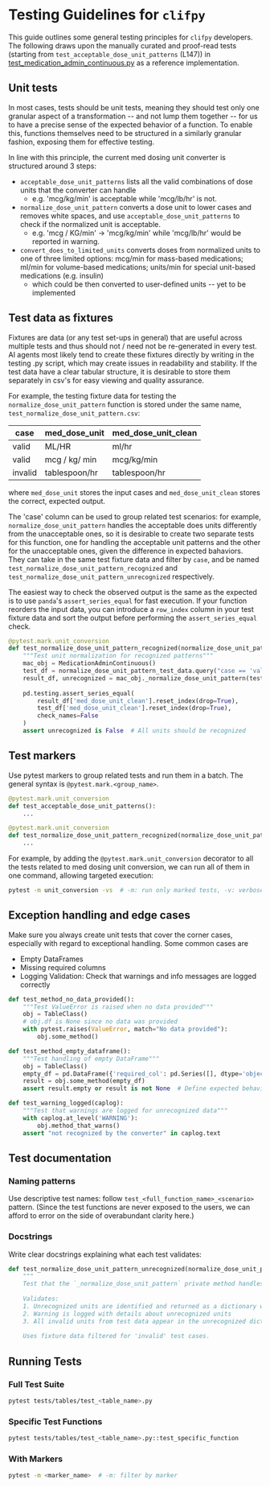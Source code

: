 # Testing Guidelines for `clifpy`

This guide outlines some general testing principles for `clifpy` developers. The following draws upon the manually curated and proof-read tests (starting from `test_acceptable_dose_unit_patterns` (L147)) in [test_medication_admin_continuous.py](../tests/tables/test_medication_admin_continuous.py) as a reference implementation.

## Unit tests
In most cases, tests should be unit tests, meaning they should test only one granular aspect of a transformation -- and not lump them together -- for us to have a precise sense of the expected behavior of a function. To enable this, functions themselves need to be structured in a similarly granular fashion, exposing them for effective testing. 

In line with this principle, the current med dosing unit converter is structured around 3 steps: 
- `acceptable_dose_unit_patterns` lists all the valid combinations of dose units that the converter can handle
    - e.g. 'mcg/kg/min' is acceptable while 'mcg/lb/hr' is not.
- `normalize_dose_unit_pattern` converts a dose unit to lower cases and removes white spaces, and use `acceptable_dose_unit_patterns` to check if the normalized unit is acceptable.
    - e.g. 'mcg / KG/min' -> 'mcg/kg/min' while 'mcg/lb/hr' would be reported in warning.
- `convert_does_to_limited_units` converts doses from normalized units to one of three limited options: mcg/min for mass-based medications; ml/min for volume-based medications; units/min for special unit-based medications (e.g. insulin)
    - which could be then converted to user-defined units -- yet to be implemented


## Test data as fixtures
Fixtures are data (or any test set-ups in general) that are useful across multiple tests and thus should not / need not be re-generated in every test. AI agents most likely tend to create these fixtures directly by writing in the testing .py script, which may create issues in readability and stability. If the test data have a clear tabular structure, it is desirable to store them separately in csv's for easy viewing and quality assurance. 

For example, the testing fixture data for testing the `normalize_dose_unit_pattern` function is stored under the same name, `test_normalize_dose_unit_pattern.csv`: 

| case    | med_dose_unit    | med_dose_unit_clean |
|---------|------------------|---------------------|
| valid   | ML/HR            | ml/hr               |
| valid   | mcg / kg/ min    | mcg/kg/min          |
| invalid | tablespoon/hr    | tablespoon/hr       |

where `med_dose_unit` stores the input cases and `med_dose_unit_clean` stores the correct, expected output. 

The 'case' column can be used to group related test scenarios: for example, `normalize_dose_unit_pattern` handles the acceptable does units differently from the unacceptable ones, so it is desirable to create two separate tests for this function, one for handling the acceptable unit patterns and the other for the unacceptable ones, given the difference in expected bahaviors. They can take in the same test fixture data and filter by `case`, and be named `test_normalize_dose_unit_pattern_recognized` and `test_normalize_dose_unit_pattern_unrecognized` respectively.

The easiest way to check the observed output is the same as the expected is to use `panda`'s `assert_series_equal` for fast execution. If your function reorders the input data, you can introduce a `row_index` column in your test fixture data and sort the output before performing the `assert_series_equal` check.

```python
@pytest.mark.unit_conversion
def test_normalize_dose_unit_pattern_recognized(normalize_dose_unit_pattern_test_data):
    """Test unit normalization for recognized patterns"""
    mac_obj = MedicationAdminContinuous()
    test_df = normalize_dose_unit_pattern_test_data.query("case == 'valid'")
    result_df, unrecognized = mac_obj._normalize_dose_unit_pattern(test_df[['med_dose_unit']])
    
    pd.testing.assert_series_equal(
        result_df['med_dose_unit_clean'].reset_index(drop=True),
        test_df['med_dose_unit_clean'].reset_index(drop=True),
        check_names=False
    )
    assert unrecognized is False  # All units should be recognized
```

## Test markers
Use pytest markers to group related tests and run them in a batch. The general syntax is `@pytest.mark.<group_name>`. 
```python
@pytest.mark.unit_conversion  
def test_acceptable_dose_unit_patterns():
    ...

@pytest.mark.unit_conversion
def test_normalize_dose_unit_pattern_recognized(normalize_dose_unit_pattern_test_data):
    ...
```

For example, by adding the `@pytest.mark.unit_conversion` decorator to all the tests related to med dosing unit conversion, we can run all of them in one command, allowing targeted execution:
```bash
pytest -m unit_conversion -vs  # -m: run only marked tests, -v: verbose, -s: show print statements
```

## Exception handling and edge cases
Make sure you always create unit tests that cover the corner cases, especially with regard to exceptional handling. Some common cases are
- Empty DataFrames
- Missing required columns
- Logging Validation: Check that warnings and info messages are logged correctly

```python
def test_method_no_data_provided():
    """Test ValueError is raised when no data provided"""
    obj = TableClass()
    # obj.df is None since no data was provided
    with pytest.raises(ValueError, match="No data provided"):
        obj.some_method()
```

```python
def test_method_empty_dataframe():
    """Test handling of empty DataFrame"""
    obj = TableClass()
    empty_df = pd.DataFrame({'required_col': pd.Series([], dtype='object')})
    result = obj.some_method(empty_df)
    assert result.empty or result is not None  # Define expected behavior
```

```python
def test_warning_logged(caplog):
    """Test that warnings are logged for unrecognized data"""
    with caplog.at_level('WARNING'):
        obj.method_that_warns()
    assert "not recognized by the converter" in caplog.text
```

## Test documentation

### Naming patterns
Use descriptive test names: follow `test_<full_function_name>_<scenario>` pattern. (Since the test functions are never exposed to the users, we can afford to error on the side of overabundant clarity here.)

### Docstrings
Write clear docstrings explaining what each test validates:

```python
def test_normalize_dose_unit_pattern_unrecognized(normalize_dose_unit_pattern_test_data, caplog):
    """
    Test that the `_normalize_dose_unit_pattern` private method handles unrecognized dose units.
    
    Validates:
    1. Unrecognized units are identified and returned as a dictionary with counts
    2. Warning is logged with details about unrecognized units
    3. All invalid units from test data appear in the unrecognized dictionary
    
    Uses fixture data filtered for 'invalid' test cases.
```

### 



## Running Tests

### Full Test Suite
```bash
pytest tests/tables/test_<table_name>.py 
```

### Specific Test Functions
```bash
pytest tests/tables/test_<table_name>.py::test_specific_function 
```

### With Markers
```bash
pytest -m <marker_name>  # -m: filter by marker
```
